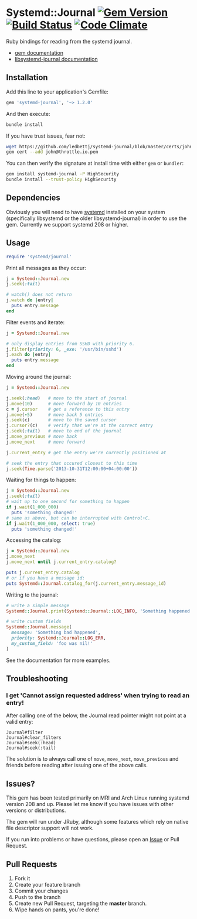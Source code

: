 # Systemd::Journal [![Gem Version](https://badge.fury.io/rb/systemd-journal.png)](http://badge.fury.io/rb/systemd-journal)  [![Build Status](https://travis-ci.org/ledbettj/systemd-journal.png?branch=master)](https://travis-ci.org/ledbettj/systemd-journal) [![Code Climate](https://codeclimate.com/github/ledbettj/systemd-journal.png)](https://codeclimate.com/github/ledbettj/systemd-journal)

Ruby bindings for reading from the systemd journal.

* [gem documentation](http://rubydoc.info/gems/systemd-journal)
* [libsystemd-journal documentation](http://www.freedesktop.org/software/systemd/man/sd-journal.html)

## Installation

Add this line to your application's Gemfile:

```ruby
gem 'systemd-journal', '~> 1.2.0'
```

And then execute:

```sh
bundle install
```

If you have trust issues, fear not:

```sh
wget https://github.com/ledbettj/systemd-journal/blob/master/certs/john@throttle.io.pem
gem cert --add john@throttle.io.pem
```

You can then verify the signature at install time with either `gem` or `bundler`:

```sh
gem install systemd-journal -P HighSecurity
bundle install --trust-policy HighSecurity
```

## Dependencies

Obviously you will need to have
[systemd](http://www.freedesktop.org/wiki/Software/systemd/) installed on your
system (specifically libsystemd or the older libsystemd-journal) in order to
use the gem.  Currently we support systemd 208 or higher.

## Usage

```ruby
require 'systemd/journal'
```

Print all messages as they occur:

```ruby
j = Systemd::Journal.new
j.seek(:tail)

# watch() does not return
j.watch do |entry|
  puts entry.message
end
```

Filter events and iterate:

```ruby
j = Systemd::Journal.new

# only display entries from SSHD with priority 6.
j.filter(priority: 6, _exe: '/usr/bin/sshd')
j.each do |entry|
  puts entry.message
end
```

Moving around the journal:

```ruby
j = Systemd::Journal.new

j.seek(:head)   # move to the start of journal
j.move(10)      # move forward by 10 entries
c = j.cursor    # get a reference to this entry
j.move(-5)      # move back 5 entries
j.seek(c)       # move to the saved cursor
j.cursor?(c)    # verify that we're at the correct entry
j.seek(:tail)   # move to end of the journal
j.move_previous # move back
j.move_next     # move forward

j.current_entry # get the entry we're currently positioned at

# seek the entry that occured closest to this time
j.seek(Time.parse('2013-10-31T12:00:00+04:00:00'))
```

Waiting for things to happen:

```ruby
j = Systemd::Journal.new
j.seek(:tail)
# wait up to one second for something to happen
if j.wait(1_000_000)
  puts 'something changed!'
# same as above, but can be interrupted with Control+C.
if j.wait(1_000_000, select: true)
  puts 'something changed!'
```

Accessing the catalog:

```ruby
j = Systemd::Journal.new
j.move_next
j.move_next until j.current_entry.catalog?

puts j.current_entry.catalog
# or if you have a message id:
puts Systemd::Journal.catalog_for(j.current_entry.message_id)
```

Writing to the journal:

```ruby
# write a simple message
Systemd::Journal.print(Systemd::Journal::LOG_INFO, 'Something happened')

# write custom fields
Systemd::Journal.message(
  message: 'Something bad happened',
  priority: Systemd::Journal::LOG_ERR,
  my_custom_field: 'foo was nil!'
)
```

See the documentation for more examples.

## Troubleshooting

### I get 'Cannot assign requested address' when trying to read an entry!

After calling one of the below, the Journal read pointer might not point at
a valid entry:

    Journal#filter
    Journal#clear_filters
    Journal#seek(:head)
    Journal#seek(:tail)

The solution is to always call one of `move`, `move_next`, `move_previous` and
friends before reading after issuing one of the above calls.

## Issues?

This gem has been tested primarily on MRI and Arch Linux running systemd version
208 and up.  Please let me know if you have issues with other versions or
distributions.

The gem will run under JRuby, although some features which rely on native file
descriptor support will not work.

If you run into problems or have questions, please open an
[Issue](https://github.com/ledbettj/systemd-journal/issues) or Pull Request.

## Pull Requests

1. Fork it
2. Create your feature branch
3. Commit your changes
4. Push to the branch
5. Create new Pull Request, targeting the __master__ branch.
6. Wipe hands on pants, you're done!
